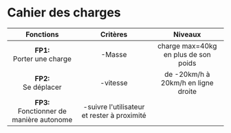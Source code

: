 # Cahier des charges

|Fonctions|Critères|Niveaux|
|:---:|:---:|:---:|
|**FP1:**<br> Porter une charge|-Masse|charge max=40kg en plus de son poids|
|**FP2:**<br> Se déplacer|-vitesse|de -20km/h à 20km/h en ligne droite|
|**FP3:**<br> Fonctionner de manière autonome|-suivre l'utilisateur et rester à proximité|
